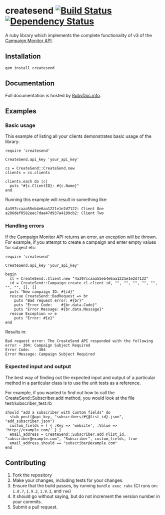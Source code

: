 # createsend [![Build Status](https://secure.travis-ci.org/campaignmonitor/createsend-ruby.png)][travis] [![Dependency Status](https://gemnasium.com/campaignmonitor/createsend-ruby.png)][gemnasium]
A ruby library which implements the complete functionality of v3 of the [Campaign Monitor API](http://www.campaignmonitor.com/api/).

[travis]: http://travis-ci.org/campaignmonitor/createsend-ruby
[gemnasium]: https://gemnasium.com/campaignmonitor/createsend-ruby

## Installation

    gem install createsend

## Documentation

Full documentation is hosted by [RubyDoc.info](http://rubydoc.info/gems/createsend/frames).

## Examples

### Basic usage
This example of listing all your clients demonstrates basic usage of the library:

    require 'createsend'

    CreateSend.api_key 'your_api_key'

    cs = CreateSend::CreateSend.new
    clients = cs.clients
    
    clients.each do |c|
      puts "#{c.ClientID}: #{c.Name}"
    end

Running this example will result in something like:

    4a397ccaaa55eb4e6aa1221e1e2d7122: Client One
    a206def0582eec7dae47d937a4109cb2: Client Two

### Handling errors
If the Campaign Monitor API returns an error, an exception will be thrown. For example, if you attempt to create a campaign and enter empty values for subject etc:

    require 'createsend'

    CreateSend.api_key 'your_api_key'

    begin
      cl = CreateSend::Client.new "4a397ccaaa55eb4e6aa1221e1e2d7122"
      id = CreateSend::Campaign.create cl.client_id, "", "", "", "", "", "", "", [], []
      puts "New campaign ID: #{id}"
      rescue CreateSend::BadRequest => br
        puts "Bad request error: #{br}"
        puts "Error Code:    #{br.data.Code}"
        puts "Error Message: #{br.data.Message}"
      rescue Exception => e
        puts "Error: #{e}"
    end

Results in:

    Bad request error: The CreateSend API responded with the following error - 304: Campaign Subject Required
    Error Code:    304
    Error Message: Campaign Subject Required

### Expected input and output
The best way of finding out the expected input and output of a particular method in a particular class is to use the unit tests as a reference.

For example, if you wanted to find out how to call the CreateSend::Subscriber.add method, you would look at the file test/subscriber_test.rb

    should "add a subscriber with custom fields" do
      stub_post(@api_key, "subscribers/#{@list_id}.json", "add_subscriber.json")
      custom_fields = [ { :Key => 'website', :Value => 'http://example.com/' } ]
      email_address = CreateSend::Subscriber.add @list_id, "subscriber@example.com", "Subscriber", custom_fields, true
      email_address.should == "subscriber@example.com"
    end

## Contributing
1. Fork the repository
2. Make your changes, including tests for your changes.
3. Ensure that the build passes, by running `bundle exec rake` (CI runs on: `1.8.7`, `1.9.2`, `1.9.3`, and `ree`)
4. It should go without saying, but do not increment the version number in your commits.
5. Submit a pull request.